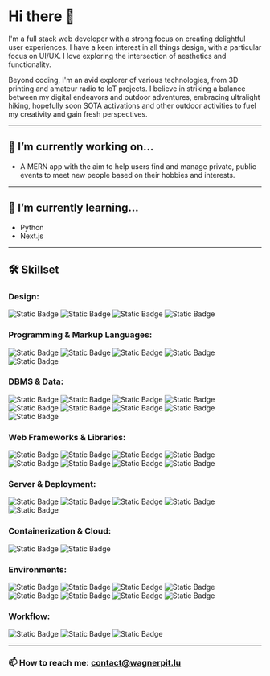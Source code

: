 # Hi there 👋

I'm a full stack web developer with a strong focus on creating delightful user experiences. I have a keen interest in all things design, with a particular focus on UI/UX. I love exploring the intersection of aesthetics and functionality.

Beyond coding, I'm an avid explorer of various technologies, from 3D printing and amateur radio to IoT projects. I believe in striking a balance between my digital endeavors and outdoor adventures, embracing ultralight hiking, hopefully soon SOTA activations and other outdoor activities to fuel my creativity and gain fresh perspectives. 

---
## 🔭 I’m currently working on...
- A MERN app with the aim to help users find and manage private, public events to meet new people based on their hobbies and interests.

---
## 🌱 I’m currently learning...
- Python
- Next.js

---
## 🛠 Skillset

### Design:
![Static Badge](https://img.shields.io/badge/Figma-%23F24E1E?style=for-the-badge&logo=figma&logoColor=white)
![Static Badge](https://img.shields.io/badge/Adobe%20XD-%23FF61F6?style=for-the-badge&logo=adobe-xd&logoColor=white)
![Static Badge](https://img.shields.io/badge/Fusion360-%23000000?style=for-the-badge&logo=autodesk&logoColor=white)
![Static Badge](https://img.shields.io/badge/Blender-%23F5792A?style=for-the-badge&logo=blender&logoColor=white)


### Programming & Markup Languages:
![Static Badge](https://img.shields.io/badge/Javascript-%23F7DF1E?style=for-the-badge&logo=javascript&logoColor=%23222222)
![Static Badge](https://img.shields.io/badge/HTML5-%23E34F26?style=for-the-badge&logo=html5&logoColor=white)
![Static Badge](https://img.shields.io/badge/CSS3-%231572B6?style=for-the-badge&logo=css3&logoColor=white)
![Static Badge](https://img.shields.io/badge/Python-%231572B6?style=for-the-badge&logo=python&logoColor=white)
![Static Badge](https://img.shields.io/badge/C%2B%2B-%2300599C?style=for-the-badge&logo=c%2B%2B&logoColor=white)


### DBMS & Data:
![Static Badge](https://img.shields.io/badge/MySQL-%234479A1?style=for-the-badge&logo=mysql&logoColor=white)
![Static Badge](https://img.shields.io/badge/PostgreSQL-%234169E1?style=for-the-badge&logo=PostgreSQL&logoColor=white)
![Static Badge](https://img.shields.io/badge/MariaDB-%23003545?style=for-the-badge&logo=MariaDB&logoColor=white)
![Static Badge](https://img.shields.io/badge/Sequelize.js-%2352B0E7?style=for-the-badge&logo=sequelize&logoColor=white)
![Static Badge](https://img.shields.io/badge/MongoDB-%2347A248?style=for-the-badge&logo=mongodb&logoColor=white)
![Static Badge](https://img.shields.io/badge/Mongoose.js-%23880000?style=for-the-badge&logo=mongoose&logoColor=white)
![Static Badge](https://img.shields.io/badge/Tableau-white?style=for-the-badge&logo=tableau&logoColor=white&color=%23E97627)
![Static Badge](https://img.shields.io/badge/matplotlib-white?style=for-the-badge&logoColor=%2311557C&color=%2311557C)
![Static Badge](https://img.shields.io/badge/Pltoly.js-%233F4F75?style=for-the-badge&logo=plotly&logoColor=white)


### Web Frameworks & Libraries:
![Static Badge](https://img.shields.io/badge/React-%2361DAFB?style=for-the-badge&logo=react&logoColor=black)
![Static Badge](https://img.shields.io/badge/Next.js-%23000000?style=for-the-badge&logo=next.js&logoColor=white)
![Static Badge](https://img.shields.io/badge/Kirby-%23000000?style=for-the-badge&logo=kirby&logoColor=white)
![Static Badge](https://img.shields.io/badge/Strapi-%232F2E8B?style=for-the-badge&logo=strapi&logoColor=white)
![Static Badge](https://img.shields.io/badge/PigeonMaps.js-black?style=for-the-badge&logoColor=white)
![Static Badge](https://img.shields.io/badge/Socket.io-010101?style=for-the-badge&logo=socketdotio&logoColor=white)
![Static Badge](https://img.shields.io/badge/MUI-white?style=for-the-badge&logo=mui&logoColor=white&color=%23007FFF)
![Static Badge](https://img.shields.io/badge/.env-black?style=for-the-badge&logo=dotenv&logoColor=black&color=%23ECD53F)


### Server & Deployment:
![Static Badge](https://img.shields.io/badge/Node.js-%23339933?style=for-the-badge&logo=node.js&logoColor=white)
![Static Badge](https://img.shields.io/badge/Express.js-black?style=for-the-badge&logo=Express&logoColor=white)
![Static Badge](https://img.shields.io/badge/nginx-%23009639?style=for-the-badge&logo=nginx&logoColor=white)
![Static Badge](https://img.shields.io/badge/tmux-%231BB91F?style=for-the-badge&logo=tmux&logoColor=white)
![Static Badge](https://img.shields.io/badge/Let's%20Encrypt-white?style=for-the-badge&logo=letsencrypt&logoColor=white&color=%23003A70)


### Containerization & Cloud:
![Static Badge](https://img.shields.io/badge/Docker-%232496ED?style=for-the-badge&logo=docker&logoColor=white)
![Static Badge](https://img.shields.io/badge/Google%20Cloud-%234285F4?style=for-the-badge&logo=google-cloud&logoColor=white)


### Environments:
![Static Badge](https://img.shields.io/badge/Arduino-%2300979D?style=for-the-badge&logo=arduino&logoColor=white)
![Static Badge](https://img.shields.io/badge/Espressif-%23E7352C?style=for-the-badge&logo=espressif&logoColor=white)
![Static Badge](https://img.shields.io/badge/VS%20Code-007ACC?style=for-the-badge&logo=visualstudiocode)
![Static Badge](https://img.shields.io/badge/PyCharm-000000?style=for-the-badge&logo=pycharm)
![Static Badge](https://img.shields.io/badge/Postman-%23FF6C37?style=for-the-badge&logo=postman&logoColor=white)
![Static Badge](https://img.shields.io/badge/macOS-white?style=for-the-badge&logo=macos&logoColor=white&color=%23000000)
![Static Badge](https://img.shields.io/badge/Linux-black?style=for-the-badge&logo=linux&logoColor=black&color=%23FCC624)
![Static Badge](https://img.shields.io/badge/Windows-white?style=for-the-badge&logo=Windows&logoColor=white&color=%230078D4)


### Workflow:
![Static Badge](https://img.shields.io/badge/Asana-%23F06A6A?style=for-the-badge&logo=asana&logoColor=white)
![Static Badge](https://img.shields.io/badge/Jira-%230052CC?style=for-the-badge&logo=jira&logoColor=white)
![Static Badge](https://img.shields.io/badge/Slack-%234A154B?style=for-the-badge&logo=slack&logoColor=white)

---

### 📫 How to reach me: contact@wagnerpit.lu



